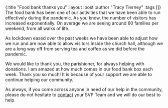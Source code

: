 {:title "Food bank thanks you"
 :layout :post
 :author "Tracy Tierney"
 :tags []}
The food bank has been one of our activities that we have been able to run effectively during the pandemic. As you know, the number of visitors has increased exponentially. On average we are seeing around 60 families per weekend, from all walks of life.

As lockdown eased over the past weeks we have been able to adjust how we run and are now able to allow visitors inside the church hall, although we are a long way off from serving tea and coffee as we did before the pandemic.

We would like to thank you, the parishioner, for always helping with donations. I am amazed at how much comes in our food bank box each week. Thank you so much! It is because of your support we are able to continue helping our community.

As always, if you come across anyone in need of our help in the community, please do not hesitate to [contact](../../pages-output/contact/) your SVP Team and we will do our best to help.

